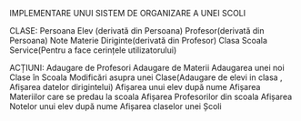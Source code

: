 IMPLEMENTARE UNUI SISTEM DE ORGANIZARE A UNEI SCOLI




CLASE:
  Persoana
  Elev (derivată din Persoana)
  Profesor(derivată din Persoana)
  Note
  Materie
  Diriginte(derivată din Profesor)
  Clasa 
  Scoala
  Service(Pentru a face cerințele utilizatorului)

ACȚIUNI:
  Adaugare de Profesori
  Adaugare de Materii
  Adaugarea unei noi Clase în Scoala
  Modificări asupra unei Clase(Adaugare de elevi in clasa , Afișarea datelor dirigintelui)
  Afișarea unui elev după nume
  Afișarea Materiilor care se predau la scoala
  Afișarea Profesorilor din scoala
  Afișarea Notelor unui elev după nume
  Afișarea claselor unei Școli



